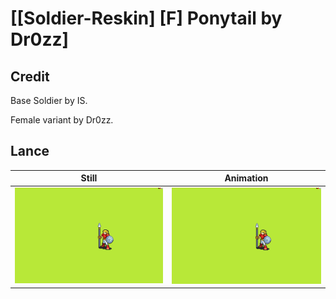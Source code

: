 # [\[Soldier-Reskin\] \[F\] Ponytail by Dr0zz]

## Credit

Base Soldier by IS.

Female variant by Dr0zz.
	
## Lance

| Still | Animation |
| :---: | :-------: |
| ![Lance still](./Lance_000.png) | ![Lance animation](./Lance.gif) |
